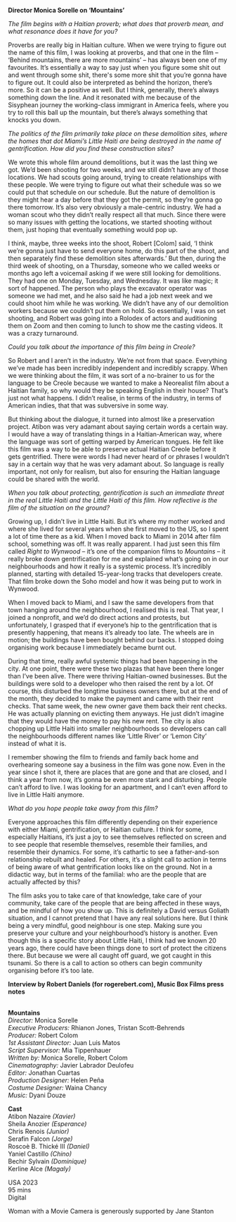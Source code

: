 
**Director Monica Sorelle on ‘Mountains’**

_The film begins with a Haitian proverb; what does that proverb mean, and what resonance does it have for you?_

Proverbs are really big in Haitian culture. When we were trying to figure out the name of this film, I was looking at proverbs, and that one in the film – ‘Behind mountains, there are more mountains’ – has always been one of my favourites. It’s essentially a way to say just when you figure some shit out and went through some shit, there's some more shit that you’re gonna have to figure out. It could also be interpreted as behind the horizon, there’s more. So it can be a positive as well. But I think, generally, there’s always something down the line. And it resonated with me because of the Sisyphean journey the working-class immigrant in America feels, where you try to roll this ball up the mountain, but there’s always something that knocks you down.

_The politics of the film primarily take place on these demolition sites, where the homes that dot Miami’s Little Haiti are being destroyed in the name of gentrification. How did you find these construction sites?_

We wrote this whole film around demolitions, but it was the last thing we got. We’d been shooting for two weeks, and we still didn’t have any of those locations. We had scouts going around, trying to create relationships with these people. We were trying to figure out what their schedule was so we could put that schedule on our schedule. But the nature of demolition is they might hear a day before that they got the permit, so they’re gonna go there tomorrow. It’s also very obviously a male-centric industry. We had a woman scout who they didn’t really respect all that much. Since there were so many issues with getting the locations, we started shooting without them, just hoping that eventually something would pop up.

I think, maybe, three weeks into the shoot, Robert [Colom] said, ‘I think we’re gonna just have to send everyone home, do this part of the shoot, and then separately find these demolition sites afterwards.’ But then, during the third week of shooting, on a Thursday, someone who we called weeks or months ago left a voicemail asking if we were still looking for demolitions. They had one on Monday, Tuesday, and Wednesday. It was like magic; it sort of happened. The person who plays the excavator operator was someone we had met, and he also said he had a job next week and we could shoot him while he was working. We didn’t have any of our demolition workers because we couldn’t put them on hold. So essentially, I was on set shooting, and Robert was going into a Rolodex of actors and auditioning them on Zoom and then coming to lunch to show me the casting videos. It was a crazy turnaround.

_Could you talk about the importance of this film being in Creole?_

So Robert and I aren’t in the industry. We’re not from that space. Everything we’ve made has been incredibly independent and incredibly scrappy. When we were thinking about the film, it was sort of a no-brainer to us for the language to be Creole because we wanted to make a Neorealist film about a Haitian family, so why would they be speaking English in their house? That’s just not what happens. I didn’t realise, in terms of the industry, in terms of American indies, that that was subversive in some way.

But thinking about the dialogue, it turned into almost like a preservation project. Atibon was very adamant about saying certain words a certain way. I would have a way of translating things in a Haitian-American way, where the language was sort of getting warped by American tongues. He felt like this film was a way to be able to preserve actual Haitian Creole before it gets gentrified. There were words I had never heard of or phrases I wouldn’t say in a certain way that he was very adamant about. So language is really important, not only for realism, but also for ensuring the Haitian language could be shared with the world.

_When you talk about protecting, gentrification is such an immediate threat in the real Little Haiti and the Little Haiti of this film. How reflective is the film of the situation on the ground?_

Growing up, I didn’t live in Little Haiti. But it’s where my mother worked and where she lived for several years when she first moved to the US, so I spent a lot of time there as a kid. When I moved back to Miami in 2014 after film school, something was off. It was really apparent. I had just seen this film called _Right to Wynwood_ – it’s one of the companion films to _Mountains_ – it really broke down gentrification for me and explained what’s going on in our neighbourhoods and how it really is a systemic process. It’s incredibly planned, starting with detailed 15-year-long tracks that developers create. That film broke down the Soho model and how it was being put to work in Wynwood.

When I moved back to Miami, and I saw the same developers from that town hanging around the neighbourhood, I realised this is real. That year, I joined a nonprofit, and we’d do direct actions and protests, but unfortunately, I grasped that if everyone’s hip to the gentrification that is presently happening, that means it’s already too late. The wheels are in motion; the buildings have been bought behind our backs. I stopped doing organising work because I immediately became burnt out.

During that time, really awful systemic things had been happening in the city. At one point, there were these two plazas that have been there longer than I’ve been alive. There were thriving Haitian-owned businesses. But the buildings were sold to a developer who then raised the rent by a lot. Of course, this disturbed the longtime business owners there, but at the end of the month, they decided to make the payment and came with their rent checks. That same week, the new owner gave them back their rent checks. He was actually planning on evicting them anyways. He just didn’t imagine that they would have the money to pay his new rent. The city is also chopping up Little Haiti into smaller neighbourhoods so developers can call the neighbourhoods different names like ‘Little River’ or ‘Lemon City’ instead of what it is.

I remember showing the film to friends and family back home and overhearing someone say a business in the film was gone now. Even in the year since I shot it, there are places that are gone and that are closed, and I think a year from now, it’s gonna be even more stark and disturbing. People can’t afford to live. I was looking for an apartment, and I can’t even afford to live in Little Haiti anymore.

_What do you hope people take away from this film?_

Everyone approaches this film differently depending on their experience with either Miami, gentrification, or Haitian culture. I think for some, especially Haitians, it’s just a joy to see themselves reflected on screen and to see people that resemble themselves, resemble their families, and resemble their dynamics. For some, it’s cathartic to see a father-and-son relationship rebuilt and healed. For others, it’s a slight call to action in terms of being aware of what gentrification looks like on the ground. Not in a didactic way, but in terms of the familial: who are the people that are actually affected by this?

The film asks you to take care of that knowledge, take care of your community, take care of the people that are being affected in these ways, and be mindful of how you show up. This is definitely a David versus Goliath situation, and I cannot pretend that I have any real solutions here. But I think being a very mindful, good neighbour is one step. Making sure you preserve your culture and your neighbourhood’s history is another. Even though this is a specific story about Little Haiti, I think had we known 20 years ago, there could have been things done to sort of protect the citizens there. But because we were all caught off guard, we got caught in this tsunami. So there is a call to action so others can begin community organising before it’s too late.

**Interview by Robert Daniels (for rogerebert.com), Music Box Films press notes**
<br><br>

**Mountains**<br>
_Director:_ Monica Sorelle<br>
_Executive Producers:_ Rhianon Jones,  Tristan Scott-Behrends<br>
_Producer:_ Robert Colom<br>
_1st Assistant Director:_ Juan Luis Matos<br>
_Script Supervisor:_ Mia Tippenhauer<br>
_Written by:_ Monica Sorelle, Robert Colom<br>
_Cinematography:_ Javier Labrador Deulofeu<br>
_Editor:_ Jonathan Cuartas<br>
_Production Designer:_ Helen Peña<br>
_Costume Designer:_ Waina Chancy<br>
_Music:_ Dyani Douze

**Cast**<br>
Atibon Nazaire _(Xavier)_<br>
Sheila Anozier _(Esperance)_<br>
Chris Renois _(Junior)_<br>
Serafin Falcon _(Jorge)_<br>
Roscoè B. Thické III _(Daniel)_<br>
Yaniel Castillo _(Chino)_<br>
Bechir Sylvain _(Dominique)_<br>
Kerline Alce _(Magaly)_

USA 2023<br>
95 mins<br>
Digital

Woman with a Movie Camera is generously supported by Jane Stanton<br>
<br><br>
<!--stackedit_data:
eyJoaXN0b3J5IjpbLTExNTQxMTEwOF19
-->